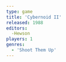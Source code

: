 ```yaml
---
type: game
title: 'Cybernoid II'
released: 1988
editors: 
  -Hewson
players: 1
genres:
  - 'Shoot Them Up'
---
```

